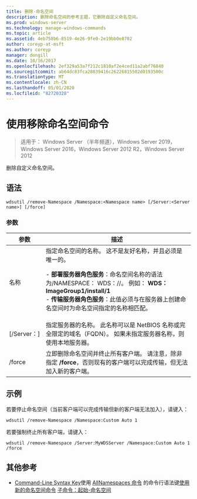```yaml
---
title: 删除-命名空间
description: 删除命名空间的参考主题，它删除自定义命名空间。
ms.prod: windows-server
ms.technology: manage-windows-commands
ms.topic: article
ms.assetid: 4eb758b6-8519-4e26-9fe0-2e19bb0e8702
author: coreyp-at-msft
ms.author: coreyp
manager: dongill
ms.date: 10/16/2017
ms.openlocfilehash: 2ef329a53a7f212c1810af2e4ced11a2abf76840
ms.sourcegitcommit: ab64dc83fca28039416c26226815502d0193500c
ms.translationtype: MT
ms.contentlocale: zh-CN
ms.lasthandoff: 05/01/2020
ms.locfileid: "82720328"
---
```

# <a name="using-the-remove-namespace-command"></a>使用移除命名空间命令

> 适用于： Windows Server （半年频道），Windows Server 2019，Windows Server 2016，Windows Server 2012 R2，Windows Server 2012

删除自定义命名空间。

## <a name="syntax"></a>语法
```
wdsutil /remove-Namespace /Namespace:<Namespace name> [/Server:<Server name>] [/force]
```
### <a name="parameters"></a>参数
|参数|描述|
|-------|--------|
|名称<Namespace name>|指定命名空间的名称。 这不是友好名称，并且必须是唯一的。<p>-   **部署服务器角色服务**：命名空间名称的语法为/NAMESPACE： WDS：<ImageGroup>/<ImageName>/<Index>。 例如： **WDS： ImageGroup1/install/1**<br />-   **传输服务器角色服务**：此值必须与在服务器上创建命名空间时为命名空间指定的名称相匹配。|
|[/Server：<Server name>]|指定服务器的名称。 此名称可以是 NetBIOS 名称或完全限定的域名（FQDN）。 如果未指定服务器名称，则使用本地服务器。|
|/force|立即删除命名空间并终止所有客户端。 请注意，除非指定 **/force**，否则现有的客户端可以完成传输，但无法加入新的客户端。|
## <a name="examples"></a>示例
若要停止命名空间（当前客户端可以完成传输但新的客户端无法加入），请键入：
```
wdsutil /remove-Namespace /Namespace:Custom Auto 1
```
若要强制终止所有客户端，请键入：
```
wdsutil /remove-Namespace /Server:MyWDSServer /Namespace:Custom Auto 1 /force
```
## <a name="additional-references"></a>其他参考
- [Command-Line Syntax Key](command-line-syntax-key.md)使用
[AllNamespaces 命令](using-the-get-allnamespaces-command.md)
的命令行语法键[使用新的命名空间命令](using-the-new-namespace-command.md)
[子命令：起始-命名空间](subcommand-start-namespace.md)
